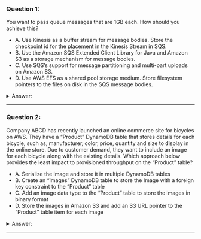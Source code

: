 ### Question 1:

You want to pass queue messages that are 1GB each. How should you achieve this?

- A. Use Kinesis as a buffer stream for message bodies. Store the checkpoint id for the placement in the Kinesis Stream in SQS.
- B. Use the Amazon SQS Extended Client Library for Java and Amazon S3 as a storage mechanism for message bodies.
- C. Use SQS’s support for message partitioning and multi-part uploads on Amazon S3.
- D. Use AWS EFS as a shared pool storage medium. Store filesystem pointers to the files on disk in the SQS message bodies.

<details><summary>Answer:</summary><p>
[B]

Categories:
[S3, SQS, Kinesis]

Explanation:

Question 1@http://jayendrapatil.com/aws-storage-options-whitepaper-s3-glacier/

B: http://docs.aws.amazon.com/AWSSimpleQueueService/latest/SQSDeveloperGuide/s3-messages.html

B: (Amazon SQS messages with Amazon S3 can be useful for storing and retrieving messages with a message size of up to 2 GB. To manage Amazon SQS messages with Amazon S3, use the Amazon SQS Extended Client Library for Java. Refer )

</p></details><hr>

### Question 2:

Company ABCD has recently launched an online commerce site for bicycles on AWS. They have a “Product” DynamoDB table that stores details for each bicycle, such as, manufacturer, color, price, quantity and size to display in the online store. Due to customer demand, they want to include an image for each bicycle along with the existing details. Which approach below provides the least impact to provisioned throughput on the “Product” table?

- A. Serialize the image and store it in multiple DynamoDB tables
- B. Create an “Images” DynamoDB table to store the Image with a foreign key constraint to the “Product” table
- C. Add an image data type to the “Product” table to store the images in binary format
- D. Store the images in Amazon S3 and add an S3 URL pointer to the “Product” table item for each image

<details><summary>Answer:</summary><p>
[D]

Categories:
[S3, DynamoDB]

Explanation:

Question 2@http://jayendrapatil.com/aws-storage-options-whitepaper-s3-glacier/

</p></details><hr>

